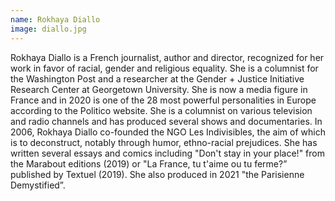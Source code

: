 ```yaml
---
name: Rokhaya Diallo
image: diallo.jpg
---
```

Rokhaya Diallo is a French journalist, author and director, recognized for her work in favor of racial, gender and religious equality. She is a columnist for the Washington Post and a researcher at the Gender + Justice Initiative Research Center at Georgetown University.
She is now a media figure in France and in 2020 is one of the 28 most powerful personalities in Europe according to the Politico website. She is a columnist on various television and radio channels and has produced several shows and documentaries.
In 2006, Rokhaya Diallo co-founded the NGO Les Indivisibles, the aim of which is to deconstruct, notably through humor, ethno-racial prejudices. She has written several essays and comics including "Don't stay in your place!" from the Marabout editions (2019) or "La France, tu t'aime ou tu ferme?” published by Textuel (2019).
She also produced in 2021 "the Parisienne Demystified”.

